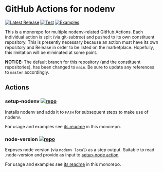 # GitHub Actions for nodenv

[![Latest Release](https://img.shields.io/github/v/release/nodenv/actions?logo=github&sort=semver)](https://github.com/nodenv/actions/releases/latest)
[![Test](https://img.shields.io/github/workflow/status/nodenv/actions/Test?label=tests&logo=github)](https://github.com/nodenv/actions/actions?query=workflow%3ATest)
[![Examples](https://img.shields.io/github/workflow/status/nodenv/actions/Examples?color=orange&label=examples&logo=github)](https://github.com/nodenv/actions/actions?query=workflow%3AExamples)

This is a monorepo for multiple nodenv-related GitHub Actions.
Each individual action is split (via git-subtree) and pushed to its own constituent repository.
This is presently necessary because an action must have its own repository and Release in order to be listed on the marketplace.
Hopefully, this limitation will be eliminated at some point.

**NOTICE:** The default branch for this repository (and the constituent repositories), has been changed to `main`.
Be sure to update any references to `master` accordingly.

## Actions

### setup-nodenv [![repo](https://img.shields.io/badge/---?label=repo&style=social&logo=github)](https://github.com/nodenv/actions-setup-nodenv)

Installs nodenv and adds it to `PATH` for subsequent steps to make use of nodenv.

For usage and examples see [its readme](setup-nodenv) in this monorepo.

### node-version [![repo](https://img.shields.io/badge/---?label=repo&style=social&logo=github)](https://github.com/nodenv/actions-node-version)

Exposes node version (via `nodenv local`) as a step output.
Suitable to read .node-version and provide as input to [setup-node action](https://github.com/actions/setup-node)

For usage and examples see [its readme](node-version) in this monorepo.
